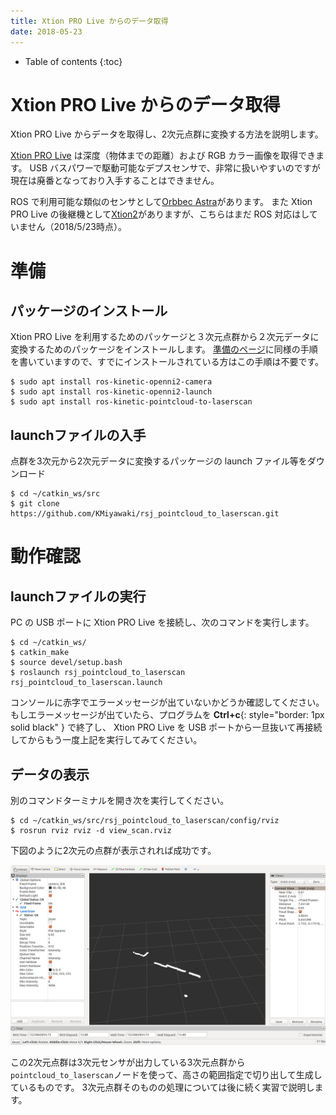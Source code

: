 ```yaml
---
title: Xtion PRO Live からのデータ取得
date: 2018-05-23
---
```


- Table of contents
{:toc}

# Xtion PRO Live からのデータ取得

Xtion PRO Live からデータを取得し、2次元点群に変換する方法を説明します。

[Xtion PRO Live](https://www.asus.com/jp/3D-Sensor/Xtion_PRO_LIVE/) は深度（物体までの距離）および RGB カラー画像を取得できます。
USB バスパワーで駆動可能なデプスセンサで、非常に扱いやすいのですが現在は廃番となっており入手することはできません。

ROS で利用可能な類似のセンサとして[Orbbec Astra](https://orbbec3d.com/product-astra/)があります。
また Xtion PRO Live の後継機として[Xtion2](https://www.asus.com/jp/3D-Sensor/Xtion-2/)がありますが、こちらはまだ ROS 対応はしていません（2018/5/23時点）。

# 準備

## パッケージのインストール

Xtion PRO Live を利用するためのパッケージと３次元点群から２次元データに変換するためのパッケージをインストールします。
[準備のページ](linux_and_ros_install.html)に同様の手順を書いていますので、すでにインストールされている方はこの手順は不要です。

```shell
$ sudo apt install ros-kinetic-openni2-camera
$ sudo apt install ros-kinetic-openni2-launch
$ sudo apt install ros-kinetic-pointcloud-to-laserscan 
```

## launchファイルの入手

点群を3次元から2次元データに変換するパッケージの launch ファイル等をダウンロード

```shell
$ cd ~/catkin_ws/src
$ git clone https://github.com/KMiyawaki/rsj_pointcloud_to_laserscan.git
```

# 動作確認

## launchファイルの実行
PC の USB ポートに Xtion PRO Live を接続し、次のコマンドを実行します。

```shell
$ cd ~/catkin_ws/
$ catkin_make
$ source devel/setup.bash
$ roslaunch rsj_pointcloud_to_laserscan rsj_pointcloud_to_laserscan.launch
```

コンソールに赤字でエラーメッセージが出ていないかどうか確認してください。
もしエラーメッセージが出ていたら、プログラムを __Ctrl+c__{: style="border: 1px solid black" } で終了し、 Xtion PRO Live を USB ポートから一旦抜いて再接続してからもう一度上記を実行してみてください。

## データの表示

別のコマンドターミナルを開き次を実行してください。

```shell
$ cd ~/catkin_ws/src/rsj_pointcloud_to_laserscan/config/rviz
$ rosrun rviz rviz -d view_scan.rviz
```

下図のように2次元の点群が表示されれば成功です。

![XtionScan](images/xtion_view_scan.png)

この2次元点群は3次元センサが出力している3次元点群から`pointcloud_to_laserscan`ノードを使って、高さの範囲指定で切り出して生成しているものです。
3次元点群そのものの処理については後に続く実習で説明します。
